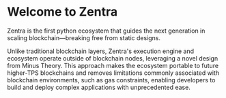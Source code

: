# Welcome to Zentra

Zentra is the first python ecosystem that guides the next generation in scaling blockchain—breaking free from static designs.

Unlike traditional blockchain layers, Zentra's execution engine and ecosystem operate outside of blockchain nodes, leveraging a novel design from Minus Theory. This approach makes the ecosystem portable to future higher-TPS blockchains and removes limitations commonly associated with blockchain environments, such as gas constraints, enabling developers to build and deploy complex applications with unprecedented ease.

